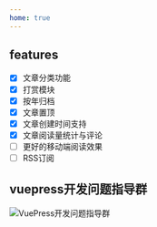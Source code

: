```yaml
---
home: true
---
```

## features
- [X] 文章分类功能
- [X] 打赏模块
- [X] 按年归档
- [X] 文章置顶
- [X] 文章创建时间支持
- [X] 文章阅读量统计与评论
- [ ] 更好的移动端阅读效果
- [ ] RSS订阅

## vuepress开发问题指导群
![VuePress开发问题指导群](https://cdn.iizhi.cn/blog/vuepress-qrcode.jpeg)
